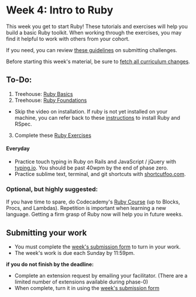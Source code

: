 # Week 4: Intro to Ruby

This week you get to start Ruby! These tutorials and exercises will help you build a basic Ruby toolkit. When working through the exercises, you may find it helpful to work with others from your cohort.

If you need, you can review [these guidelines](../../../phase-0-handbook/submission-guidelines) on submitting challenges.

Before starting this week's material, be sure to [fetch all curriculum changes](https://github.com/dev-academy-phase0/phase-0-handbook/blob/master/fetching-changes.md).

## To-Do:

1. Treehouse: [Ruby Basics](http://teamtreehouse.com/library/ruby-basics)
2. Treehouse: [Ruby Foundations](http://teamtreehouse.com/library/ruby-foundations)
  - Skip the video on installation. If ruby is not yet installed on your machine, you can refer back to these [instructions](https://github.com/dev-academy-phase0/phase-0-version-2.0/tree/master/unit_1/week_1/ruby-computer-setup) to install Ruby and RSpec.
3. Complete these [Ruby Exercises](./exercises)

#### Everyday
- Practice touch typing in Ruby on Rails and JavaScript / jQuery with [typing.io](https://typing.io). You should be past 40wpm by the end of phase zero.
- Practice sublime text, terminal, and git shortcuts with [shortcutfoo.com](https://www.shortcutfoo.com/).

### Optional, but highly suggested:

If you have time to spare, do Codecademy's [Ruby Course](http://www.codecademy.com/en/tracks/ruby) (up to Blocks, Procs, and Lambdas). Repetition is important when learning a new language. Getting a firm grasp of Ruby now will help you in future weeks.

## Submitting your work

- You must complete the [week's submission form](http://goo.gl/forms/2XBsRXjl4V) to turn in your work.
- The week's work is due each Sunday by 11:59pm.  

**if you do not finish by the deadline:**

- Complete an extension request by emailing your facilitator. (There are a limited number of extensions available during phase-0)
- When complete, turn it in using the [week's submission form](http://goo.gl/forms/2XBsRXjl4V)
